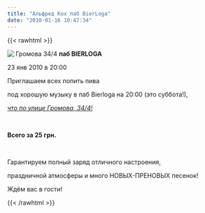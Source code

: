 ```yaml
---
title: "Альфред Кох паб BierLoga"
date: "2010-01-16 10:47:34"
---
```

{{< rawhtml >}}
<p><img src="/images/stories/bearloga-01-2010.jpg" border="0" align="left" />Громова 34/4 <strong>паб BIERLOGA</strong></p>
<p style="text-align: left;">23 янв 2010 в 20:00</p>
<p style="text-align: left;">Приглашаем всех попить пива</p>
<p style="text-align: left;">под хорошую музыку в паб Bierloga на 20:00 (это суббота!),</p>
<p style="text-align: left;"><em><span style="text-decoration: underline;">что по улице Громова, 34/4!</span></em></p>
<p style="text-align: left;"> </p>
<p style="text-align: left;"><strong>Всего за 25 грн.</strong></p>
<p style="text-align: left;"> </p>
<p style="text-align: left;">Гарантируем полный заряд отличного настроения,</p>
<p style="text-align: left;">праздничной атмосферы и много НОВЫХ-ПРЕНОВЫХ песенок!</p>
<p style="text-align: left;">Ждём вас в гости!</p>

{{< /rawhtml >}}
